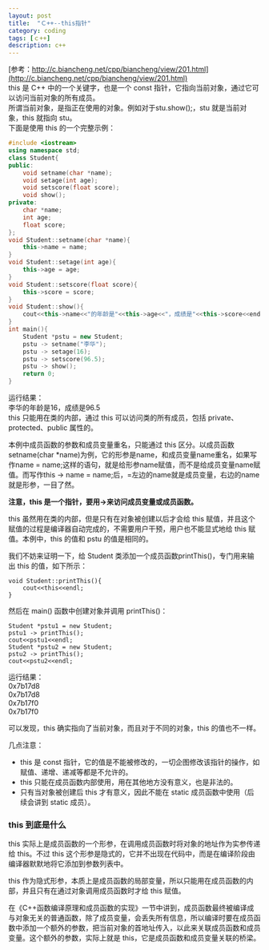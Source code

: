 ```yaml
---
layout: post
title:  "Ｃ++--this指针"
category: coding
tags: [ｃ++]
description: c++
---  
```


[参考：http://c.biancheng.net/cpp/biancheng/view/201.html](http://c.biancheng.net/cpp/biancheng/view/201.html)  
this 是 C++ 中的一个关键字，也是一个 const 指针，它指向当前对象，通过它可以访问当前对象的所有成员。  
所谓当前对象，是指正在使用的对象。例如对于stu.show();，stu 就是当前对象，this 就指向 stu。  
下面是使用 this 的一个完整示例：
```c++
#include <iostream>
using namespace std;
class Student{
public:
    void setname(char *name);
    void setage(int age);
    void setscore(float score);
    void show();
private:
    char *name;
    int age;
    float score;
};
void Student::setname(char *name){
    this->name = name;
}
void Student::setage(int age){
    this->age = age;
}
void Student::setscore(float score){
    this->score = score;
}
void Student::show(){
    cout<<this->name<<"的年龄是"<<this->age<<"，成绩是"<<this->score<<endl;
}
int main(){
    Student *pstu = new Student;
    pstu -> setname("李华");
    pstu -> setage(16);
    pstu -> setscore(96.5);
    pstu -> show();
    return 0;
}
```
运行结果：  
李华的年龄是16，成绩是96.5  
this 只能用在类的内部，通过 this 可以访问类的所有成员，包括 private、protected、public 属性的。  

本例中成员函数的参数和成员变量重名，只能通过 this 区分。以成员函数setname(char *name)为例，它的形参是name，和成员变量name重名，如果写作name = name;这样的语句，就是给形参name赋值，而不是给成员变量name赋值。而写作this -> name = name;后，=左边的name就是成员变量，右边的name就是形参，一目了然。  

**注意，this 是一个指针，要用->来访问成员变量或成员函数。**

this 虽然用在类的内部，但是只有在对象被创建以后才会给 this 赋值，并且这个赋值的过程是编译器自动完成的，不需要用户干预，用户也不能显式地给 this 赋值。本例中，this 的值和 pstu 的值是相同的。  

我们不妨来证明一下，给 Student 类添加一个成员函数printThis()，专门用来输出 this 的值，如下所示：  
```
void Student::printThis(){
    cout<<this<<endl;
}
```
然后在 main() 函数中创建对象并调用 printThis()：  
```
Student *pstu1 = new Student; 
pstu1 -> printThis();
cout<<pstu1<<endl;
Student *pstu2 = new Student;
pstu2 -> printThis();
cout<<pstu2<<endl;
```
运行结果：  
0x7b17d8  
0x7b17d8  
0x7b17f0  
0x7b17f0  

可以发现，this 确实指向了当前对象，而且对于不同的对象，this 的值也不一样。  

几点注意：  

* this 是 const 指针，它的值是不能被修改的，一切企图修改该指针的操作，如赋值、递增、递减等都是不允许的。
* this 只能在成员函数内部使用，用在其他地方没有意义，也是非法的。  
* 只有当对象被创建后 this 才有意义，因此不能在 static 成员函数中使用（后续会讲到 static 成员）。  
### this 到底是什么
this 实际上是成员函数的一个形参，在调用成员函数时将对象的地址作为实参传递给 this。不过 this 这个形参是隐式的，它并不出现在代码中，而是在编译阶段由编译器默默地将它添加到参数列表中。  

this 作为隐式形参，本质上是成员函数的局部变量，所以只能用在成员函数的内部，并且只有在通过对象调用成员函数时才给 this 赋值。  

在《C++函数编译原理和成员函数的实现》一节中讲到，成员函数最终被编译成与对象无关的普通函数，除了成员变量，会丢失所有信息，所以编译时要在成员函数中添加一个额外的参数，把当前对象的首地址传入，以此来关联成员函数和成员变量。这个额外的参数，实际上就是 this，它是成员函数和成员变量关联的桥梁。  


